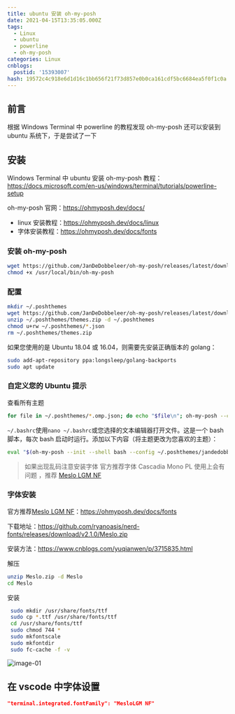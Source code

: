 ```yaml
---
title: ubuntu 安装 oh-my-posh
date: 2021-04-15T13:35:05.000Z
tags:
  - Linux
  - ubuntu
  - powerline
  - oh-my-posh
categories: Linux
cnblogs:
  postid: '15393007'
hash: 19572c4c918e6d1d16c1bb656f21f73d857e0b0ca161cdf5bc6684ea5f0f1c0a
---
```


## 前言

根据 Windows Terminal 中 powerline 的教程发现 oh-my-posh 还可以安装到 ubuntu 系统下，于是尝试了一下

## 安装

Windows Terminal 中 ubuntu 安装 oh-my-posh 教程：https://docs.microsoft.com/en-us/windows/terminal/tutorials/powerline-setup

oh-my-posh 官网：https://ohmyposh.dev/docs/

- linux 安装教程：https://ohmyposh.dev/docs/linux
- 字体安装教程：https://ohmyposh.dev/docs/fonts

### 安装 oh-my-posh

```bash
wget https://github.com/JanDeDobbeleer/oh-my-posh/releases/latest/download/posh-linux-amd64 -O /usr/local/bin/oh-my-posh
chmod +x /usr/local/bin/oh-my-posh
```

### 配置

```bash
mkdir ~/.poshthemes
wget https://github.com/JanDeDobbeleer/oh-my-posh/releases/latest/download/themes.zip -O ~/.poshthemes/themes.zip
unzip ~/.poshthemes/themes.zip -d ~/.poshthemes
chmod u+rw ~/.poshthemes/*.json
rm ~/.poshthemes/themes.zip
```

如果您使用的是 Ubuntu 18.04 或 16.04，则需要先安装正确版本的 golang：

```bash
sudo add-apt-repository ppa:longsleep/golang-backports
sudo apt update
```

### 自定义您的 Ubuntu 提示

查看所有主题

```bash
for file in ~/.poshthemes/*.omp.json; do echo "$file\n"; oh-my-posh --config $file --shell universal; echo "\n"; done;
```

`~/.bashrc`使用`nano ~/.bashrc`或您选择的文本编辑器打开文件。这是一个 bash 脚本，每次 bash 启动时运行。添加以下内容（将主题更改为您喜欢的主题）：

```bash
eval "$(oh-my-posh --init --shell bash --config ~/.poshthemes/jandedobbeleer.omp.json)"
```

> 如果出现乱码注意安装字体 官方推荐字体 Cascadia Mono PL 使用上会有问题 ，推荐 [Meslo LGM NF](https://github.com/ryanoasis/nerd-fonts/releases/download/v2.1.0/Meslo.zip)

### 字体安装

官方推荐[Meslo LGM NF](https://github.com/ryanoasis/nerd-fonts/releases/download/v2.1.0/Meslo.zip)：https://ohmyposh.dev/docs/fonts

下载地址：https://github.com/ryanoasis/nerd-fonts/releases/download/v2.1.0/Meslo.zip

安装方法：https://www.cnblogs.com/yuqianwen/p/3715835.html

解压

```bash
unzip Meslo.zip -d Meslo
cd Meslo
```

安装

```bash
 sudo mkdir /usr/share/fonts/ttf
 sudo cp *.ttf /usr/share/fonts/ttf
 cd /usr/share/fonts/ttf
 sudo chmod 744 *
 sudo mkfontscale
 sudo mkfontdir
 sudo fc-cache -f -v
```

![image-01](https://s2.loli.net/2023/01/13/htJYV5W87TdojKA.png)

## 在 vscode 中字体设置

```json
"terminal.integrated.fontFamily": "MesloLGM NF"

```
